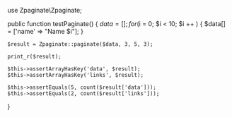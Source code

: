 use Zpaginate\Zpaginate;


public function testPaginate()
{
    $data = [];
    for ($i = 0; $i < 10; $i ++ ) {
        $data[] = ['name' => "Name $i"];
    }

    $result = Zpaginate::paginate($data, 3, 5, 3);

    print_r($result);

    $this->assertArrayHasKey('data', $result);
    $this->assertArrayHasKey('links', $result);

    $this->assertEquals(5, count($result['data']));
    $this->assertEquals(2, count($result['links']));


}